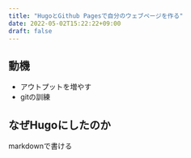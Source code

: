 ```yaml
---
title: "HugoとGithub Pagesで自分のウェブページを作る"
date: 2022-05-02T15:22:22+09:00
draft: false
---
```


## 動機

- アウトプットを増やす
- gitの訓練


## なぜHugoにしたのか

markdownで書ける
